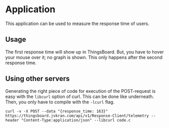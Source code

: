 # Application
This application can be used to measure the response time of users.

## Usage
The first response time will show up in ThingsBoard. But, you have to hover your mouse over it; no graph is shown. This only happens after the second response time.

## Using other servers
Generating the right piece of code for execution of the POST-request is easy with the ```libcurl``` option of curl. This can be done like underneath. Then, you only have to compile with the ```-lcurl``` flag.

```curl -v -X POST --data "{response_time: 163}" https://thingsboard.jvkran.com/api/v1/Response-Client/telemetry --header "Content-Type:application/json" --libcurl code.c``` 